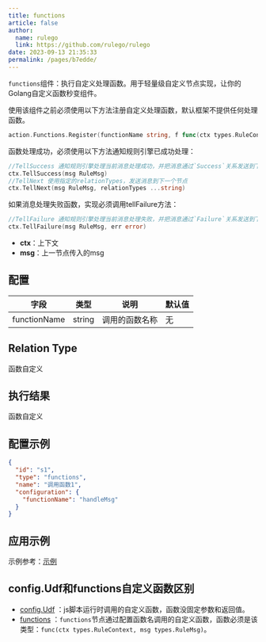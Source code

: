```yaml
---
title: functions
article: false
author: 
  name: rulego
  link: https://github.com/rulego/rulego
date: 2023-09-13 21:35:33
permalink: /pages/b7edde/
---
```


`functions`组件：执行自定义处理函数。用于轻量级自定义节点实现，让你的Golang自定义函数秒变组件。

使用该组件之前必须使用以下方法注册自定义处理函数，默认框架不提供任何处理函数。

```go
action.Functions.Register(functionName string, f func(ctx types.RuleContext, msg types.RuleMsg))
```

函数处理成功，必须使用以下方法通知规则引擎已成功处理：
```go
//TellSuccess 通知规则引擎处理当前消息处理成功，并把消息通过`Success`关系发送到下一个节点
ctx.TellSuccess(msg RuleMsg)
//TellNext 使用指定的relationTypes，发送消息到下一个节点
ctx.TellNext(msg RuleMsg, relationTypes ...string)
```

如果消息处理失败函数，实现必须调用tellFailure方法：
```go
//TellFailure 通知规则引擎处理当前消息处理失败，并把消息通过`Failure`关系发送到下一个节点
ctx.TellFailure(msg RuleMsg, err error)
```
- **ctx**：上下文
- **msg**：上一节点传入的msg

## 配置

| 字段           | 类型     | 说明      | 默认值 |
|--------------|--------|---------|-----|
| functionName | string | 调用的函数名称 | 无   |


## Relation Type

函数自定义

## 执行结果

函数自定义

## 配置示例

```json
{
  "id": "s1",
  "type": "functions",
  "name": "调用函数1",
  "configuration": {
    "functionName": "handleMsg"
  }
}
```

## 应用示例

示例参考：[示例](https://github.com/rulego/rulego/blob/main/examples/functions_node/functions_node.go)

## config.Udf和functions自定义函数区别
- [config.Udf](/pages/d59341/#udf) ：js脚本运行时调用的自定义函数，函数没固定参数和返回值。
- [functions](/pages/b7edde/) ：`functions`节点通过配置函数名调用的自定义函数，函数必须是该类型：`func(ctx types.RuleContext, msg types.RuleMsg)`。